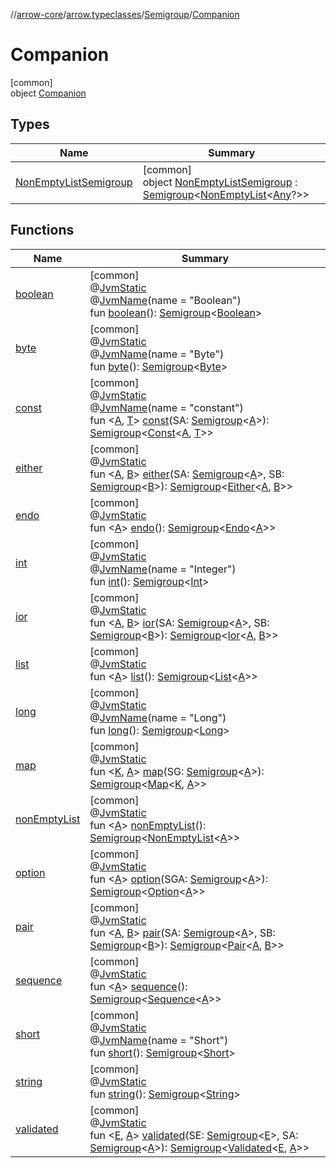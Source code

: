 //[arrow-core](../../../../index.md)/[arrow.typeclasses](../../index.md)/[Semigroup](../index.md)/[Companion](index.md)

# Companion

[common]\
object [Companion](index.md)

## Types

| Name | Summary |
|---|---|
| [NonEmptyListSemigroup](-non-empty-list-semigroup/index.md) | [common]<br>object [NonEmptyListSemigroup](-non-empty-list-semigroup/index.md) : [Semigroup](../index.md)&lt;[NonEmptyList](../../../arrow.core/-non-empty-list/index.md)&lt;[Any](https://kotlinlang.org/api/latest/jvm/stdlib/kotlin/-any/index.html)?&gt;&gt; |

## Functions

| Name | Summary |
|---|---|
| [boolean](boolean.md) | [common]<br>@[JvmStatic](https://kotlinlang.org/api/latest/jvm/stdlib/kotlin.jvm/-jvm-static/index.html)<br>@[JvmName](https://kotlinlang.org/api/latest/jvm/stdlib/kotlin.jvm/-jvm-name/index.html)(name = "Boolean")<br>fun [boolean](boolean.md)(): [Semigroup](../index.md)&lt;[Boolean](https://kotlinlang.org/api/latest/jvm/stdlib/kotlin/-boolean/index.html)&gt; |
| [byte](byte.md) | [common]<br>@[JvmStatic](https://kotlinlang.org/api/latest/jvm/stdlib/kotlin.jvm/-jvm-static/index.html)<br>@[JvmName](https://kotlinlang.org/api/latest/jvm/stdlib/kotlin.jvm/-jvm-name/index.html)(name = "Byte")<br>fun [byte](byte.md)(): [Semigroup](../index.md)&lt;[Byte](https://kotlinlang.org/api/latest/jvm/stdlib/kotlin/-byte/index.html)&gt; |
| [const](const.md) | [common]<br>@[JvmStatic](https://kotlinlang.org/api/latest/jvm/stdlib/kotlin.jvm/-jvm-static/index.html)<br>@[JvmName](https://kotlinlang.org/api/latest/jvm/stdlib/kotlin.jvm/-jvm-name/index.html)(name = "constant")<br>fun &lt;[A](const.md), [T](const.md)&gt; [const](const.md)(SA: [Semigroup](../index.md)&lt;[A](const.md)&gt;): [Semigroup](../index.md)&lt;[Const](../../../arrow.core/-const/index.md)&lt;[A](const.md), [T](const.md)&gt;&gt; |
| [either](either.md) | [common]<br>@[JvmStatic](https://kotlinlang.org/api/latest/jvm/stdlib/kotlin.jvm/-jvm-static/index.html)<br>fun &lt;[A](either.md), [B](either.md)&gt; [either](either.md)(SA: [Semigroup](../index.md)&lt;[A](either.md)&gt;, SB: [Semigroup](../index.md)&lt;[B](either.md)&gt;): [Semigroup](../index.md)&lt;[Either](../../../arrow.core/-either/index.md)&lt;[A](either.md), [B](either.md)&gt;&gt; |
| [endo](endo.md) | [common]<br>@[JvmStatic](https://kotlinlang.org/api/latest/jvm/stdlib/kotlin.jvm/-jvm-static/index.html)<br>fun &lt;[A](endo.md)&gt; [endo](endo.md)(): [Semigroup](../index.md)&lt;[Endo](../../../arrow.core/-endo/index.md)&lt;[A](endo.md)&gt;&gt; |
| [int](int.md) | [common]<br>@[JvmStatic](https://kotlinlang.org/api/latest/jvm/stdlib/kotlin.jvm/-jvm-static/index.html)<br>@[JvmName](https://kotlinlang.org/api/latest/jvm/stdlib/kotlin.jvm/-jvm-name/index.html)(name = "Integer")<br>fun [int](int.md)(): [Semigroup](../index.md)&lt;[Int](https://kotlinlang.org/api/latest/jvm/stdlib/kotlin/-int/index.html)&gt; |
| [ior](ior.md) | [common]<br>@[JvmStatic](https://kotlinlang.org/api/latest/jvm/stdlib/kotlin.jvm/-jvm-static/index.html)<br>fun &lt;[A](ior.md), [B](ior.md)&gt; [ior](ior.md)(SA: [Semigroup](../index.md)&lt;[A](ior.md)&gt;, SB: [Semigroup](../index.md)&lt;[B](ior.md)&gt;): [Semigroup](../index.md)&lt;[Ior](../../../arrow.core/-ior/index.md)&lt;[A](ior.md), [B](ior.md)&gt;&gt; |
| [list](list.md) | [common]<br>@[JvmStatic](https://kotlinlang.org/api/latest/jvm/stdlib/kotlin.jvm/-jvm-static/index.html)<br>fun &lt;[A](list.md)&gt; [list](list.md)(): [Semigroup](../index.md)&lt;[List](https://kotlinlang.org/api/latest/jvm/stdlib/kotlin.collections/-list/index.html)&lt;[A](list.md)&gt;&gt; |
| [long](long.md) | [common]<br>@[JvmStatic](https://kotlinlang.org/api/latest/jvm/stdlib/kotlin.jvm/-jvm-static/index.html)<br>@[JvmName](https://kotlinlang.org/api/latest/jvm/stdlib/kotlin.jvm/-jvm-name/index.html)(name = "Long")<br>fun [long](long.md)(): [Semigroup](../index.md)&lt;[Long](https://kotlinlang.org/api/latest/jvm/stdlib/kotlin/-long/index.html)&gt; |
| [map](map.md) | [common]<br>@[JvmStatic](https://kotlinlang.org/api/latest/jvm/stdlib/kotlin.jvm/-jvm-static/index.html)<br>fun &lt;[K](map.md), [A](map.md)&gt; [map](map.md)(SG: [Semigroup](../index.md)&lt;[A](map.md)&gt;): [Semigroup](../index.md)&lt;[Map](https://kotlinlang.org/api/latest/jvm/stdlib/kotlin.collections/-map/index.html)&lt;[K](map.md), [A](map.md)&gt;&gt; |
| [nonEmptyList](non-empty-list.md) | [common]<br>@[JvmStatic](https://kotlinlang.org/api/latest/jvm/stdlib/kotlin.jvm/-jvm-static/index.html)<br>fun &lt;[A](non-empty-list.md)&gt; [nonEmptyList](non-empty-list.md)(): [Semigroup](../index.md)&lt;[NonEmptyList](../../../arrow.core/-non-empty-list/index.md)&lt;[A](non-empty-list.md)&gt;&gt; |
| [option](option.md) | [common]<br>@[JvmStatic](https://kotlinlang.org/api/latest/jvm/stdlib/kotlin.jvm/-jvm-static/index.html)<br>fun &lt;[A](option.md)&gt; [option](option.md)(SGA: [Semigroup](../index.md)&lt;[A](option.md)&gt;): [Semigroup](../index.md)&lt;[Option](../../../arrow.core/-option/index.md)&lt;[A](option.md)&gt;&gt; |
| [pair](pair.md) | [common]<br>@[JvmStatic](https://kotlinlang.org/api/latest/jvm/stdlib/kotlin.jvm/-jvm-static/index.html)<br>fun &lt;[A](pair.md), [B](pair.md)&gt; [pair](pair.md)(SA: [Semigroup](../index.md)&lt;[A](pair.md)&gt;, SB: [Semigroup](../index.md)&lt;[B](pair.md)&gt;): [Semigroup](../index.md)&lt;[Pair](https://kotlinlang.org/api/latest/jvm/stdlib/kotlin/-pair/index.html)&lt;[A](pair.md), [B](pair.md)&gt;&gt; |
| [sequence](sequence.md) | [common]<br>@[JvmStatic](https://kotlinlang.org/api/latest/jvm/stdlib/kotlin.jvm/-jvm-static/index.html)<br>fun &lt;[A](sequence.md)&gt; [sequence](sequence.md)(): [Semigroup](../index.md)&lt;[Sequence](https://kotlinlang.org/api/latest/jvm/stdlib/kotlin.sequences/-sequence/index.html)&lt;[A](sequence.md)&gt;&gt; |
| [short](short.md) | [common]<br>@[JvmStatic](https://kotlinlang.org/api/latest/jvm/stdlib/kotlin.jvm/-jvm-static/index.html)<br>@[JvmName](https://kotlinlang.org/api/latest/jvm/stdlib/kotlin.jvm/-jvm-name/index.html)(name = "Short")<br>fun [short](short.md)(): [Semigroup](../index.md)&lt;[Short](https://kotlinlang.org/api/latest/jvm/stdlib/kotlin/-short/index.html)&gt; |
| [string](string.md) | [common]<br>@[JvmStatic](https://kotlinlang.org/api/latest/jvm/stdlib/kotlin.jvm/-jvm-static/index.html)<br>fun [string](string.md)(): [Semigroup](../index.md)&lt;[String](https://kotlinlang.org/api/latest/jvm/stdlib/kotlin/-string/index.html)&gt; |
| [validated](validated.md) | [common]<br>@[JvmStatic](https://kotlinlang.org/api/latest/jvm/stdlib/kotlin.jvm/-jvm-static/index.html)<br>fun &lt;[E](validated.md), [A](validated.md)&gt; [validated](validated.md)(SE: [Semigroup](../index.md)&lt;[E](validated.md)&gt;, SA: [Semigroup](../index.md)&lt;[A](validated.md)&gt;): [Semigroup](../index.md)&lt;[Validated](../../../arrow.core/-validated/index.md)&lt;[E](validated.md), [A](validated.md)&gt;&gt; |
